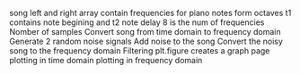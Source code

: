 song
left and right array contain frequencies for piano notes form octaves
t1 contains note begining and t2 note delay
8 is the num of frequencies
Nomber of samples
Convert song from time domain to frequency domain
Generate 2 random noise signals
Add noise to the song
Convert the noisy song to the frequency domain
Filtering
plt.figure creates a graph page
plotting in time domain
plotting in frequency domain
